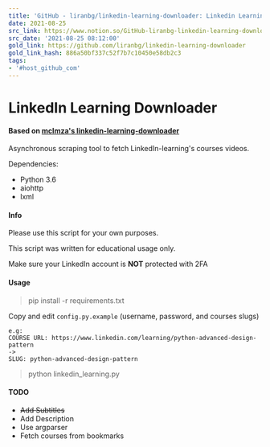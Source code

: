 ```yaml
---
title: 'GitHub - liranbg/linkedin-learning-downloader: Linkedin Learning videos downloader'
date: 2021-08-25
src_link: https://www.notion.so/GitHub-liranbg-linkedin-learning-downloader-Linkedin-Learning-videos-downloader-54890ed0e21047b1a28cd90660e6461e
src_date: '2021-08-25 08:12:00'
gold_link: https://github.com/liranbg/linkedin-learning-downloader
gold_link_hash: 886a50bf337c52f7b7c10450e58db2c3
tags:
- '#host_github_com'
---
```


LinkedIn Learning Downloader
============================


#### Based on [mclmza's linkedin-learning-downloader](https://github.com/mclmza/linkedin-learning-downloader)


Asynchronous scraping tool to fetch LinkedIn-learning's courses videos.


Dependencies:


* Python 3.6
* aiohttp
* lxml


#### Info


Please use this script for your own purposes.


This script was written for educational usage only.


Make sure your LinkedIn account is **NOT** protected with 2FA


#### Usage



> pip install -r requirements.txt


Copy and edit `config.py.example` (username, password, and courses slugs)



```
e.g:
COURSE URL: https://www.linkedin.com/learning/python-advanced-design-pattern
->
SLUG: python-advanced-design-pattern

```


> python linkedin\_learning.py


#### TODO


* ~~Add Subtitles~~
* Add Description
* Use argparser
* Fetch courses from bookmarks